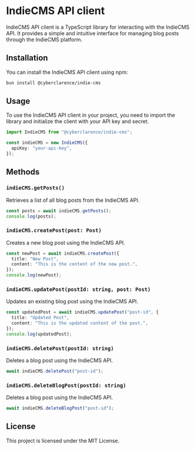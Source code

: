 # IndieCMS API client

IndieCMS API client is a TypeScript library for interacting with the IndieCMS API. It provides a simple and intuitive interface for managing blog posts through the IndieCMS platform.

## Installation

You can install the IndieCMS API client using npm:

```bash
bun install @cyberclarence/indie-cms
```

## Usage

To use the IndieCMS API client in your project, you need to import the library and initialize the client with your API key and secret.

```typescript
import IndieCMS from "@cyberclarence/indie-cms";

const indieCMS = new IndieCMS({
  apiKey: "your-api-key",
});
```

## Methods

### `indieCMS.getPosts()`

Retrieves a list of all blog posts from the IndieCMS API.

```typescript
const posts = await indieCMS.getPosts();
console.log(posts);
```

### `indieCMS.createPost(post: Post)`

Creates a new blog post using the IndieCMS API.

```typescript
const newPost = await indieCMS.createPost({
  title: "New Post",
  content: "This is the content of the new post.",
});
console.log(newPost);
```

### `indieCMS.updatePost(postId: string, post: Post)`

Updates an existing blog post using the IndieCMS API.

```typescript
const updatedPost = await indieCMS.updatePost("post-id", {
  title: "Updated Post",
  content: "This is the updated content of the post.",
});
console.log(updatedPost);
```

### `indieCMS.deletePost(postId: string)`

Deletes a blog post using the IndieCMS API.

```typescript
await indieCMS.deletePost("post-id");
```

### `indieCMS.deleteBlogPost(postId: string)`

Deletes a blog post using the IndieCMS API.

```typescript
await indieCMS.deleteBlogPost("post-id");
```

## License

This project is licensed under the MIT License.
